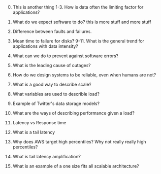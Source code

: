 0. This is another thing
1-3. How is data often the limiting factor for applications?
6. What do we expect software to do?
this is more stuff
and more stuff 

7. Difference between faults and failures.
8. Mean time to failure for disks?
9-11. What is the general trend for applications with data intensity?
12. What can we do to prevent against software errors?
13. What is the leading cause of outages?
14. How do we design systems to be reliable, even when humans are not?
16. What is a good way to describe scale?
17. What variables are used to describle load?
18. Example of Twitter's data storage models?
19. What are the ways of describing performance given a load?
20. Latency vs Response time
22. What is a tail latency
23. Why does AWS target high percentiles? Why not really really high percentiles?
25. What is tail latency amplification?
27. What is an example of a one size fits all scalable architecture?
